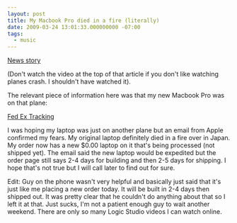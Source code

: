 ```yaml
---
layout: post
title: My Macbook Pro died in a fire (literally)
date: 2009-03-24 13:01:33.000000000 -07:00
tags:
  - music
---
```

<a href="http://news.bbc.co.uk/2/hi/asia-pacific/7958367.stm">News story</a>

(Don't watch the video at the top of that article if you don't like watching planes crash. I shouldn't have watched it).

The relevant piece of information here was that my new Macbook Pro was on that plane:
<a href="http://www.fedex.com/Tracking/Detail?ascend_header=1&totalPieceNum=&clienttype=dotcom&cntry_code=us&tracknumber_list=401511543277&language=english&trackNum=401511543277&pieceNum=">Fed Ex Tracking</a>

I was hoping my laptop was just on another plane but an email from Apple confirmed my fears. My original laptop definitely died in a fire over in Japan. My order now has a new $0.00 laptop on it that's being processed (not shipped yet). The email said the new laptop would be expedited but the order page still says 2-4 days for building and then 2-5 days for shipping. I hope that's not true but I will call later to find out for sure.

Edit: Guy on the phone wasn't very helpful and basically just said that it's just like me placing a new order today. It will be built in 2-4 days then shipped out. It was pretty clear that he couldn't do anything about that so I left it at that. Just sucks, I'm not a patient enough guy to wait another weekend. There are only so many Logic Studio videos I can watch online.
